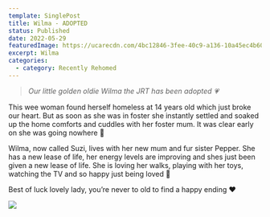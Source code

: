 ```yaml
---
template: SinglePost
title: Wilma - ADOPTED
status: Published
date: 2022-05-29
featuredImage: https://ucarecdn.com/4bc12846-3fee-40c9-a136-10a45ec4b60c/-/crop/526x411/0,0/-/preview/
excerpt: Wilma
categories:
  - category: Recently Rehomed
---
```

> *Our little golden oldie Wilma the JRT has been adopted 💗*

This wee woman found herself homeless at 14 years old which just broke our heart. But as soon as she was in foster she instantly settled and soaked up the home comforts and cuddles with her foster mum. It was clear early on she was going nowhere 🏡

Wilma, now called Suzi, lives with her new mum and fur sister Pepper. She has a new lease of life, her energy levels are improving and shes just been given a new lease of life. She is loving her walks, playing with her toys, watching the TV and so happy just being loved 🥰

Best of luck lovely lady, you’re never to old to find a happy ending ❤️

![](https://ucarecdn.com/e80d6348-bd2e-4b75-8d25-b76d20aa6546/)